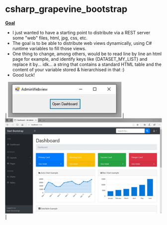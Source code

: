 # csharp_grapevine_bootstrap

**<u>Goal</u>**

- I just wanted to have a starting point to distribute via a REST server some "web" files, html, jpg, css, etc.
- The goal is to be able to distribute web views dynamically, using C# runtime variables to fill those views.
- One thing to change, among others, would be to read line by line an html page for example, and identify keys like {DATASET_MY_LIST} and replace it by... idk... a string that contains a standard HTML table and the content of your variable stored & hierarchised in that :)
- Good luck!



| ![](./_README/img_software.jpg) | ![](./_README/img_bootstrap.jpg) |

